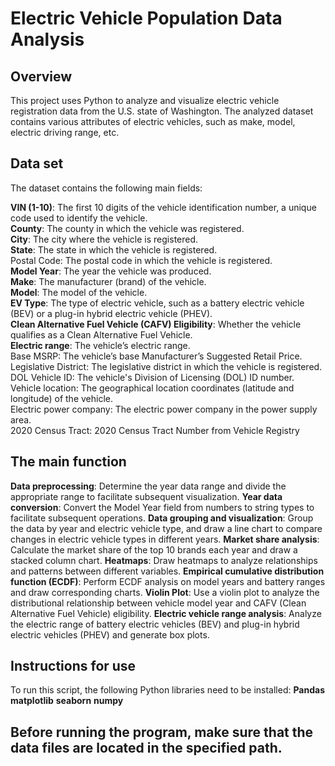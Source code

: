 # Electric Vehicle Population Data Analysis

## Overview
This project uses Python to analyze and visualize electric vehicle registration data from the U.S. state of Washington. The analyzed dataset contains various attributes of electric vehicles, such as make, model, electric driving range, etc.

## Data set
The dataset contains the following main fields:

**VIN (1-10)**: The first 10 digits of the vehicle identification number, a unique code used to identify the vehicle.
<br>
**County**: The county in which the vehicle was registered.
<br>
**City**: The city where the vehicle is registered.
<br>
**State**: The state in which the vehicle is registered.
<br>
Postal Code: The postal code in which the vehicle is registered.
<br>
**Model Year**: The year the vehicle was produced.
<br>
**Make**: The manufacturer (brand) of the vehicle.
<br>
**Model**: The model of the vehicle.
<br>
**EV Type**: The type of electric vehicle, such as a battery electric vehicle (BEV) or a plug-in hybrid electric vehicle (PHEV).
<br>
**Clean Alternative Fuel Vehicle (CAFV) Eligibility**: Whether the vehicle qualifies as a Clean Alternative Fuel Vehicle.
<br>
**Electric range**: The vehicle’s electric range.
<br>
Base MSRP: The vehicle’s base Manufacturer’s Suggested Retail Price.
<br>
Legislative District: The legislative district in which the vehicle is registered.
<br>
DOL Vehicle ID: The vehicle's Division of Licensing (DOL) ID number.
<br>
Vehicle location: The geographical location coordinates (latitude and longitude) of the vehicle.
<br>
Electric power company: The electric power company in the power supply area.
<br>
2020 Census Tract: 2020 Census Tract Number from Vehicle Registry

## The main function
**Data preprocessing**: Determine the year data range and divide the appropriate range to facilitate subsequent visualization.
**Year data conversion**: Convert the Model Year field from numbers to string types to facilitate subsequent operations.
**Data grouping and visualization**: Group the data by year and electric vehicle type, and draw a line chart to compare changes in electric vehicle types in different years.
**Market share analysis**: Calculate the market share of the top 10 brands each year and draw a stacked column chart.
**Heatmaps**: Draw heatmaps to analyze relationships and patterns between different variables.
**Empirical cumulative distribution function (ECDF)**: Perform ECDF analysis on model years and battery ranges and draw corresponding charts.
**Violin Plot**: Use a violin plot to analyze the distributional relationship between vehicle model year and CAFV (Clean Alternative Fuel Vehicle) eligibility.
**Electric vehicle range analysis**: Analyze the electric range of battery electric vehicles (BEV) and plug-in hybrid electric vehicles (PHEV) and generate box plots.

## Instructions for use
To run this script, the following Python libraries need to be installed:
**Pandas**
**matplotlib**
**seaborn**
**numpy**
## Before running the program, make sure that the data files are located in the specified path.
